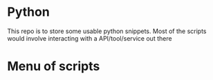 # Python

This repo is to store some usable python snippets.
Most of the scripts would involve interacting with a API/tool/service out there

# Menu of scripts

